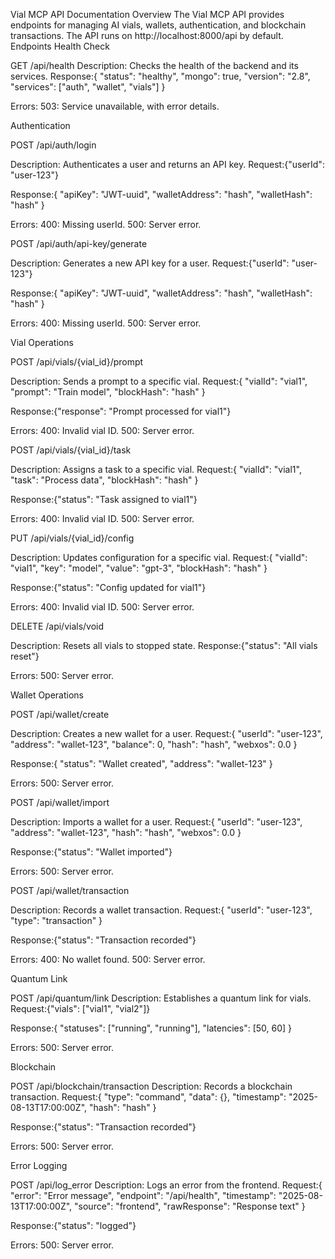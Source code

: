 Vial MCP API Documentation
Overview
The Vial MCP API provides endpoints for managing AI vials, wallets, authentication, and blockchain transactions. The API runs on http://localhost:8000/api by default.
Endpoints
Health Check

GET /api/health
Description: Checks the health of the backend and its services.
Response:{
  "status": "healthy",
  "mongo": true,
  "version": "2.8",
  "services": ["auth", "wallet", "vials"]
}


Errors:
503: Service unavailable, with error details.





Authentication

POST /api/auth/login

Description: Authenticates a user and returns an API key.
Request:{"userId": "user-123"}


Response:{
  "apiKey": "JWT-uuid",
  "walletAddress": "hash",
  "walletHash": "hash"
}


Errors:
400: Missing userId.
500: Server error.




POST /api/auth/api-key/generate

Description: Generates a new API key for a user.
Request:{"userId": "user-123"}


Response:{
  "apiKey": "JWT-uuid",
  "walletAddress": "hash",
  "walletHash": "hash"
}


Errors:
400: Missing userId.
500: Server error.





Vial Operations

POST /api/vials/{vial_id}/prompt

Description: Sends a prompt to a specific vial.
Request:{
  "vialId": "vial1",
  "prompt": "Train model",
  "blockHash": "hash"
}


Response:{"response": "Prompt processed for vial1"}


Errors:
400: Invalid vial ID.
500: Server error.




POST /api/vials/{vial_id}/task

Description: Assigns a task to a specific vial.
Request:{
  "vialId": "vial1",
  "task": "Process data",
  "blockHash": "hash"
}


Response:{"status": "Task assigned to vial1"}


Errors:
400: Invalid vial ID.
500: Server error.




PUT /api/vials/{vial_id}/config

Description: Updates configuration for a specific vial.
Request:{
  "vialId": "vial1",
  "key": "model",
  "value": "gpt-3",
  "blockHash": "hash"
}


Response:{"status": "Config updated for vial1"}


Errors:
400: Invalid vial ID.
500: Server error.




DELETE /api/vials/void

Description: Resets all vials to stopped state.
Response:{"status": "All vials reset"}


Errors:
500: Server error.





Wallet Operations

POST /api/wallet/create

Description: Creates a new wallet for a user.
Request:{
  "userId": "user-123",
  "address": "wallet-123",
  "balance": 0,
  "hash": "hash",
  "webxos": 0.0
}


Response:{
  "status": "Wallet created",
  "address": "wallet-123"
}


Errors:
500: Server error.




POST /api/wallet/import

Description: Imports a wallet for a user.
Request:{
  "userId": "user-123",
  "address": "wallet-123",
  "hash": "hash",
  "webxos": 0.0
}


Response:{"status": "Wallet imported"}


Errors:
500: Server error.




POST /api/wallet/transaction

Description: Records a wallet transaction.
Request:{
  "userId": "user-123",
  "type": "transaction"
}


Response:{"status": "Transaction recorded"}


Errors:
400: No wallet found.
500: Server error.





Quantum Link

POST /api/quantum/link
Description: Establishes a quantum link for vials.
Request:{"vials": ["vial1", "vial2"]}


Response:{
  "statuses": ["running", "running"],
  "latencies": [50, 60]
}


Errors:
500: Server error.





Blockchain

POST /api/blockchain/transaction
Description: Records a blockchain transaction.
Request:{
  "type": "command",
  "data": {},
  "timestamp": "2025-08-13T17:00:00Z",
  "hash": "hash"
}


Response:{"status": "Transaction recorded"}


Errors:
500: Server error.





Error Logging

POST /api/log_error
Description: Logs an error from the frontend.
Request:{
  "error": "Error message",
  "endpoint": "/api/health",
  "timestamp": "2025-08-13T17:00:00Z",
  "source": "frontend",
  "rawResponse": "Response text"
}


Response:{"status": "logged"}


Errors:
500: Server error.





